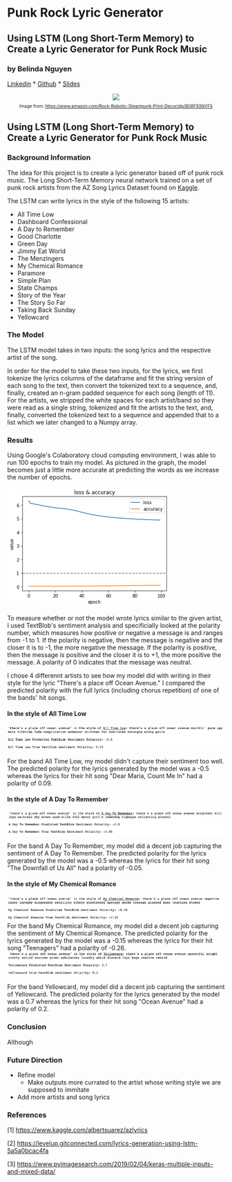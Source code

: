 # Punk Rock Lyric Generator
## Using LSTM (Long Short-Term Memory) to Create a Lyric Generator for Punk Rock Music
### by Belinda Nguyen
[Linkedin](https://www.linkedin.com/in/bnguyen05/) * [Github](https://github.com/nguyenbel) * [Slides](https://github.com/nguyenbel/punk-rock-lyric-generator/blob/master/punk_rock_generator_presentation)

<center><img src = "https://images-na.ssl-images-amazon.com/images/I/71tgC6Xz7JL._SY800_.jpg" width = 300, class = 'center'>
<br>
    <font size = 1.5>Image from: <a href = 'https://www.amazon.com/Rock-Robotic-Steampunk-Print-Decor/dp/B08F93NYF5'>https://www.amazon.com/Rock-Robotic-Steampunk-Print-Decor/dp/B08F93NYF5</a>
</center></font>

## Using LSTM (Long Short-Term Memory) to Create a Lyric Generator for Punk Rock Music
### Background Information
The idea for this project is to create a lyric generator based off of  punk rock music. The Long Short-Term Memory neural network trained on a set of punk rock artists from the AZ Song Lyrics Dataset found on <a href = 'https://www.kaggle.com/albertsuarez/azlyrics'>Kaggle</a>.

The LSTM can write lyrics in the style of the following 15 artists:
        
- All Time Low
- Dashboard Confessional
- A Day to Remember
- Good Charlotte
- Green Day
- Jimmy Eat World
- The Menzingers
- My Chemical Romance
- Paramore
- Simple Plan
- State Champs
- Story of the Year
- The Story So Far
- Taking Back Sunday
- Yellowcard


### The Model
The LSTM model takes in two inputs: the song lyrics and the respective artist of the song. 

In order for the model to take these two inputs, for the lyrics, we first tokenize the lyrics columns of the dataframe and fit the string version of each song to the text, then convert the tokenized text to a sequence, and, finally, created an n-gram padded sequence for each song (length of 11). For the artists, we stripped the white spaces for each artist/band so they were read as a single string, tokenized and fit the artists to the text, and, finally, converted the tokenized text to a sequence and appended that to a list which we later changed to a Numpy array.


### Results
Using Google's Colaboratory cloud computing environment, I was able to run 100 epochs to train my model. As pictured in the graph, the model becomes just a little more accurate at predicting the words as we increase the number of epochs.

<img src = "https://github.com/nguyenbel/punk-rock-lyric-generator/blob/main/imgs/loss_v_acc.png">

To measure whether or not the model wrote lyrics similar to the given artist, I used TextBlob's sentiment analysis and specificially looked at the polarity number, which measures how positive or negative a message is and ranges from -1 to 1. If the polarity is negative, then the message is negative and the closer it is to -1, the more negative the message. If the polarity is positive, then the message is positive and the closer it is to +1, the more positive the message. A polarity of 0 indicates that the message was neutral.

I chose 4 differennt artists to see how my model did with writing in their style for the lyric "There's a place off Ocean Avenue." I compared the predicted polarity with the full lyrics (including chorus repetition) of one of the bands' hit songs.

#### In the style of All Time Low

<img src='https://github.com/nguyenbel/punk-rock-lyric-generator/blob/main/imgs/atl_results.png'>


For the band All Time Low, my model didn't capture their sentiment too well. The predicted polarity for the lyrics generated by the model was a -0.5 whereas the lyrics for their hit song "Dear Maria, Count Me In" had a polarity of 0.09.

#### In the style of A Day To Remember

<img src='https://github.com/nguyenbel/punk-rock-lyric-generator/blob/main/imgs/adtr_results.png'>

For the band A Day To Remember, my model did a decent job capturing the sentiment of A Day To Remember. The predicted polarity for the lyrics generated by the model was a -0.5 whereas the lyrics for their hit song "The Downfall of Us All" had a polarity of -0.05.

#### In the style of My Chemical Romance

<img src='https://github.com/nguyenbel/punk-rock-lyric-generator/blob/main/imgs/mcr_results.png'>
For the band My Chemical Romance, my model did a decent job capturing the sentiment of My Chemical Romance. The predicted polarity for the lyrics generated by the model was a -0.15 whereas the lyrics for their hit song "Teenagers" had a polarity of -0.26.

<img src='https://github.com/nguyenbel/punk-rock-lyric-generator/blob/main/imgs/yc_results.png'>

For the band Yellowcard, my model did a decent job capturing the sentiment of Yellowcard. The predicted polarity for the lyrics generated by the model was a 0.7 whereas the lyrics for their hit song "Ocean Avenue" had a polarity of 0.2.

### Conclusion
Although 

### Future Direction
- Refine model
    - Make outputs more currated to the artist whose writing style we are supposed to immitate
- Add more artists and song lyrics

### References
[1] https://www.kaggle.com/albertsuarez/azlyrics

[2] https://levelup.gitconnected.com/lyrics-generation-using-lstm-5a5a0bcac4fa

[3] https://www.pyimagesearch.com/2019/02/04/keras-multiple-inputs-and-mixed-data/